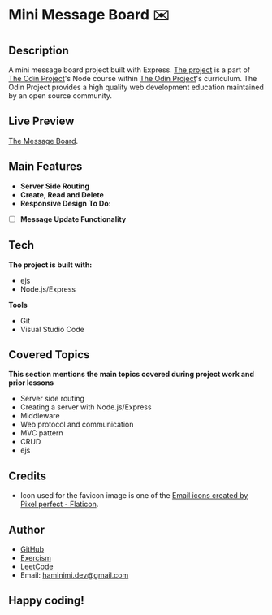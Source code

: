 # Mini Message Board ✉️
## Description
A mini message board project built with Express. [The project](https://www.theodinproject.com/lessons/nodejs-mini-message-board) is a part of [The Odin Project](https://www.theodinproject.com/dashboard)'s Node course within [The Odin Project](https://www.theodinproject.com/dashboard)'s curriculum. The Odin Project provides a high quality web development education maintained by an open source community.
## Live Preview
[The Message Board]().
## Main Features
- **Server Side Routing**
- **Create, Read and Delete**
- **Responsive Design**
**To Do:**
- [ ] **Message Update Functionality**
## Tech
**The project is built with:**
- ejs
- Node.js/Express

**Tools**
- Git
- Visual Studio Code
## Covered Topics
**This section mentions the main topics covered during project work and prior lessons**
- Server side routing
- Creating a server with Node.js/Express
- Middleware
- Web protocol and communication
- MVC pattern
- CRUD
- ejs
<!-- ## Reflection -->
## Credits
- Icon used for the favicon image is one of the [Email icons created by Pixel perfect - Flaticon](https://www.flaticon.com/free-icons/email).
## Author
- [GitHub](https://github.com/Haminimi)
- [Exercism](https://exercism.org/profiles/Haminimi)
- [LeetCode](https://leetcode.com/Haminimi/)
- Email: haminimi.dev@gmail.com
## Happy coding!

